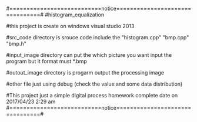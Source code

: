 #===========================notice================================#
#histogram_equalization

#this project is create on windows visual studio 2013

#src_code directory is srouce code include the "histogram.cpp" "bmp.cpp" "bmp.h"

#input_image directory can put the which picture you want input the program but it format must *.bmp

#outout_image directory is progarm output the processing image

#other file just using debug (check the value and some data distribution)

#This project just a simple digital process homework complete date on 2017/04/23 2:29 am
#===========================notice================================#
